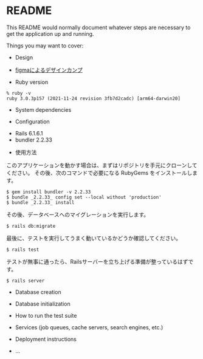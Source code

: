 # README

This README would normally document whatever steps are necessary to get the
application up and running.

Things you may want to cover:

* Design
- [figmaによるデザインカンプ](https://www.figma.com/file/HDVdW9OUTb78ap4BXXGNXM/%E6%A1%88%E4%BB%B6%E3%83%87%E3%82%B6%E3%82%A4%E3%83%B3?node-id=0%3A1)

* Ruby version
```
% ruby -v
ruby 3.0.3p157 (2021-11-24 revision 3fb7d2cadc) [arm64-darwin20]
```

* System dependencies

* Configuration

- Rails 6.1.6.1
- bundler 2.2.33

* 使用方法

このアプリケーションを動かす場合は、まずはリポジトリを手元にクローンしてください。
その後、次のコマンドで必要になる RubyGems をインストールします。

```
$ gem install bundler -v 2.2.33
$ bundle _2.2.33_ config set --local without 'production'
$ bundle _2.2.33_ install
```

その後、データベースへのマイグレーションを実行します。

```
$ rails db:migrate
```

最後に、テストを実行してうまく動いているかどうか確認してください。

```
$ rails test
```

テストが無事に通ったら、Railsサーバーを立ち上げる準備が整っているはずです。

```
$ rails server
```

* Database creation

* Database initialization

* How to run the test suite

* Services (job queues, cache servers, search engines, etc.)

* Deployment instructions

* ...
